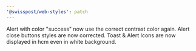 ```yaml
---
'@swisspost/web-styles': patch
---
```


Alert with color "success" now use the correct contrast color again. Alert close buttons styles are now corrected. Toast & Alert Icons are now displayed in hcm even in white background.
